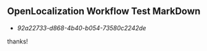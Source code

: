 ## OpenLocalization Workflow Test MarkDown
* *92a22733-d868-4b40-b054-73580c2242de*
 
thanks!

<!--HONumber=Feb17_HO1-->


